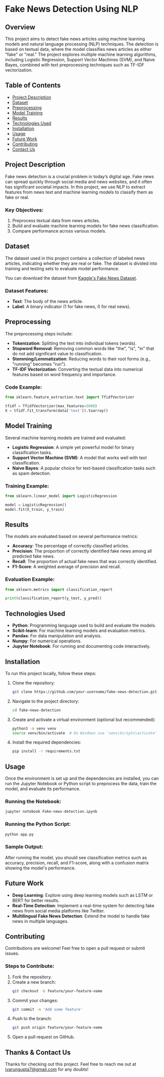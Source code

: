# Fake News Detection Using NLP

## Overview
This project aims to detect fake news articles using machine learning models and natural language processing (NLP) techniques. The detection is based on textual data, where the model classifies news articles as either "fake" or "real." The project explores multiple machine learning algorithms, including Logistic Regression, Support Vector Machines (SVM), and Naive Bayes, combined with text preprocessing techniques such as TF-IDF vectorization.

## Table of Contents
- [Project Description](#project-description)
- [Dataset](#dataset)
- [Preprocessing](#preprocessing)
- [Model Training](#model-training)
- [Results](#results)
- [Technologies Used](#technologies-used)
- [Installation](#installation)
- [Usage](#usage)
- [Future Work](#future-work)
- [Contributing](#contributing)
- [Contact Us](#thanks-&-contact-us)

## Project Description
Fake news detection is a crucial problem in today’s digital age. Fake news can spread quickly through social media and news websites, and it often has significant societal impacts. In this project, we use NLP to extract features from news text and machine learning models to classify them as fake or real.

### Key Objectives:
1. Preprocess textual data from news articles.
2. Build and evaluate machine learning models for fake news classification.
3. Compare performance across various models.

## Dataset
The dataset used in this project contains a collection of labeled news articles, indicating whether they are real or fake. The dataset is divided into training and testing sets to evaluate model performance.

You can download the dataset from [Kaggle's Fake News Dataset](https://www.kaggle.com/c/fake-news/data).

### Dataset Features:
- **Text**: The body of the news article.
- **Label**: A binary indicator (1 for fake news, 0 for real news).

## Preprocessing
The preprocessing steps include:
- **Tokenization**: Splitting the text into individual tokens (words).
- **Stopword Removal**: Removing common words like "the", "is", "in" that do not add significant value to classification.
- **Stemming/Lemmatization**: Reducing words to their root forms (e.g., "running" becomes "run").
- **TF-IDF Vectorization**: Converting the textual data into numerical features based on word frequency and importance.

### Code Example:
```python
from sklearn.feature_extraction.text import TfidfVectorizer

tfidf = TfidfVectorizer(max_features=5000)
X = tfidf.fit_transform(data['text']).toarray()
```
## Model Training
Several machine learning models are trained and evaluated:
- **Logistic Regression**: A simple yet powerful model for binary classification tasks.
- **Support Vector Machine (SVM)**: A model that works well with text classification.
- **Naive Bayes**: A popular choice for text-based classification tasks such as spam detection.

### Training Example:
```python
from sklearn.linear_model import LogisticRegression

model = LogisticRegression()
model.fit(X_train, y_train)
```
## Results
The models are evaluated based on several performance metrics:
- **Accuracy**: The percentage of correctly classified articles.
- **Precision**: The proportion of correctly identified fake news among all predicted fake news.
- **Recall**: The proportion of actual fake news that was correctly identified.
- **F1-Score**: A weighted average of precision and recall.

### Evaluation Example:
```python
from sklearn.metrics import classification_report

print(classification_report(y_test, y_pred))
```
## Technologies Used
- **Python**: Programming language used to build and evaluate the models.
- **Scikit-learn**: For machine learning models and evaluation metrics.
- **Pandas**: For data manipulation and analysis.
- **Numpy**: For numerical operations.
- **Jupyter Notebook**: For running and documenting code interactively.

## Installation
To run this project locally, follow these steps:

1. Clone the repository:
    ```bash
    git clone https://github.com/your-username/fake-news-detection.git
    ```
2. Navigate to the project directory:
    ```bash
    cd fake-news-detection
    ```
3. Create and activate a virtual environment (optional but recommended):
    ```bash
    python3 -m venv venv
    source venv/bin/activate  # On Windows use 'venv\Scripts\activate'
    ```
4. Install the required dependencies:
    ```bash
    pip install -r requirements.txt
    ```

## Usage
Once the environment is set up and the dependencies are installed, you can run the Jupyter Notebook or Python script to preprocess the data, train the model, and evaluate its performance.

### Running the Notebook:
```bash
jupyter notebook Fake-news-detection.ipynb
```
### Running the Python Script:
```bash
python app.py
```
### Sample Output:
After running the model, you should see classification metrics such as accuracy, precision, recall, and F1-score, along with a confusion matrix showing the model's performance.

## Future Work
- **Deep Learning**: Explore using deep learning models such as LSTM or BERT for better results.
- **Real-Time Detection**: Implement a real-time system for detecting fake news from social media platforms like Twitter.
- **Multilingual Fake News Detection**: Extend the model to handle fake news in multiple languages.

## Contributing
Contributions are welcome! Feel free to open a pull request or submit issues.

### Steps to Contribute:
1. Fork the repository.
2. Create a new branch:
    ```bash
    git checkout -b feature/your-feature-name
    ```
3. Commit your changes:
    ```bash
    git commit -m 'Add some feature'
    ```
4. Push to the branch:
    ```bash
    git push origin feature/your-feature-name
    ```
5. Open a pull request on GitHub.

## Thanks & Contact Us
Thanks for checking out this project. Feel free to reach me out at ivarungupta7@gmail.com for any doubts!

